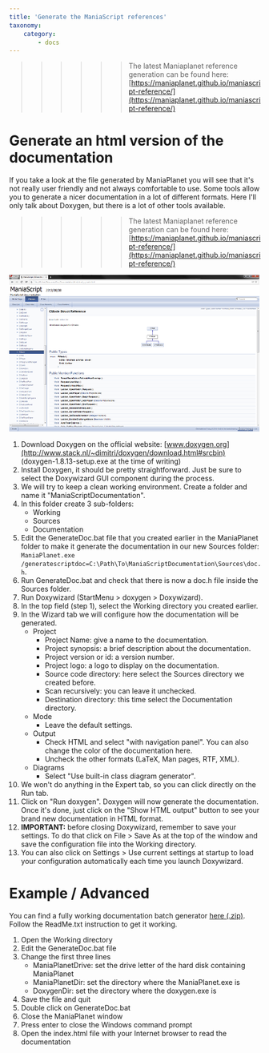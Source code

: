 ```yaml
---
title: 'Generate the ManiaScript references'
taxonomy:
    category:
        - docs
---
```



>>>>>> The latest Maniaplanet reference generation can be found here: [https://maniaplanet.github.io/maniascript-reference/](https://maniaplanet.github.io/maniascript-reference/)

Generate an html version of the documentation
======================

If you take a look at the file generated by ManiaPlanet you will see that it's not really user friendly and not always comfortable to use. Some tools allow you to generate a nicer documentation in a lot of different formats. Here I'll only talk about Doxygen, but there is a lot of other tools available.

>>>>>> The latest Maniaplanet reference generation can be found here: [https://maniaplanet.github.io/maniascript-reference/](https://maniaplanet.github.io/maniascript-reference/)

![](doc-exemple.png)

1. Download Doxygen on the official website: [www.doxygen.org‎](http://www.stack.nl/~dimitri/doxygen/download.html#srcbin‎) (doxygen-1.8.13-setup.exe at the time of writing)
2. Install Doxygen, it should be pretty straightforward. Just be sure to select the Doxywizard GUI component during the process.
3. We will try to keep a clean working environment. Create a folder and name it "ManiaScriptDocumentation".
4. In this folder create 3 sub-folders:
	* Working
	* Sources
	* Documentation
5. Edit the GenerateDoc.bat file that you created earlier in the ManiaPlanet folder to make it generate the documentation in our new Sources folder: `ManiaPlanet.exe  /generatescriptdoc=C:\Path\To\ManiaScriptDocumentation\Sources\doc.h`.
6. Run GenerateDoc.bat and check that there is now a doc.h file inside the Sources folder.
7. Run Doxywizard (StartMenu > doxygen > Doxywizard).
8. In the top field (step 1), select the Working directory you created earlier.
9. In the Wizard tab we will configure how the documentation will be generated.
	* Project
		* Project Name: give a name to the documentation.
		* Project synopsis: a brief description about the documentation.
		* Project version or id: a version number.
		* Project logo: a logo to display on the documentation.
		* Source code directory: here select the Sources directory we created before.
		* Scan recursively: you can leave it unchecked.
		* Destination directory: this time select the Documentation directory.
	* Mode
		* Leave the default settings.
	* Output
		* Check HTML and select "with navigation panel". You can also change the color of the documentation here.
		* Uncheck the other formats (LaTeX, Man pages, RTF, XML).
	* Diagrams
		* Select "Use built-in class diagram generator".
10. We won't do anything in the Expert tab, so you can click directly on the Run tab.
11. Click on "Run doxygen". Doxygen will now generate the documentation. Once it's done, just click on the "Show HTML output" button to see your brand new documentation in HTML format.
12. __IMPORTANT:__ before closing Doxywizard, remember to save your settings. To do that click on File > Save As at the top of the window and save the configuration file into the Working directory.
13. You can also click on Settings > Use current settings at startup to load your configuration automatically each time you launch Doxywizard.

Example / Advanced
======================

You can find a fully working documentation batch generator [here (.zip)](http://utils.bside-community.com/CreateDoc.zip).
Follow the ReadMe.txt instruction to get it working.

1. Open the Working directory
2. Edit the GenerateDoc.bat file
3. Change the first three lines
	* ManiaPlanetDrive: set the drive letter of the hard disk containing ManiaPlanet
	* ManiaPlanetDir: set the directory where the ManiaPlanet.exe is
	* DoxygenDir: set the directory where the doxygen.exe is
4. Save the file and quit
5. Double click on GenerateDoc.bat
6. Close the ManiaPlanet window
7. Press enter to close the Windows command prompt
8. Open the index.html file with your Internet browser to read the documentation
